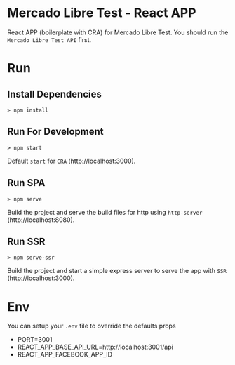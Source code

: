 # Mercado Libre Test - React APP

React APP (boilerplate with CRA) for Mercado Libre Test.
You should run the `Mercado Libre Test API` first.

# Run

## Install Dependencies

```
> npm install
```

## Run For Development

```
> npm start
```

Default `start` for `CRA` (http://localhost:3000).

## Run SPA

```
> npm serve
```

Build the project and serve the build files for http using `http-server` (http://localhost:8080).

## Run SSR

```
> npm serve-ssr
```

Build the project and start a simple express server to serve the app with `SSR` (http://localhost:3000).

# Env

You can setup your `.env` file to override the defaults props

- PORT=3001
- REACT_APP_BASE_API_URL=http://localhost:3001/api
- REACT_APP_FACEBOOK_APP_ID
